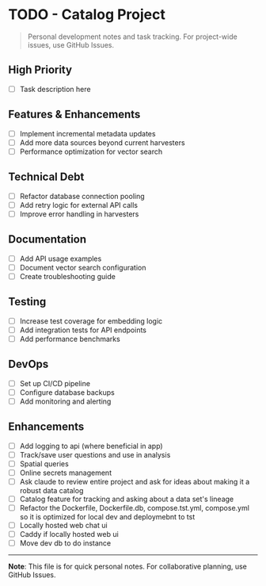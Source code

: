 # TODO - Catalog Project

> Personal development notes and task tracking. For project-wide issues, use GitHub Issues.

## High Priority

- [ ] Task description here

## Features & Enhancements

- [ ] Implement incremental metadata updates
- [ ] Add more data sources beyond current harvesters
- [ ] Performance optimization for vector search

## Technical Debt

- [ ] Refactor database connection pooling
- [ ] Add retry logic for external API calls
- [ ] Improve error handling in harvesters

## Documentation

- [ ] Add API usage examples
- [ ] Document vector search configuration
- [ ] Create troubleshooting guide

## Testing

- [ ] Increase test coverage for embedding logic
- [ ] Add integration tests for API endpoints
- [ ] Add performance benchmarks

## DevOps

- [ ] Set up CI/CD pipeline
- [ ] Configure database backups
- [ ] Add monitoring and alerting

## Enhancements

- [ ] Add logging to api (where beneficial in app)
- [ ] Track/save user questions and use in analysis
- [ ] Spatial queries
- [ ] Online secrets management
- [ ] Ask claude to review entire project and ask for ideas about making it a robust data catalog
- [ ] Catalog feature for tracking and asking about a data set's lineage
- [ ] Refactor the Dockerfile, Dockerfile.db, compose.tst.yml, compose.yml so it is optimized for local dev and deploymebnt to tst
- [ ] Locally hosted web chat ui
- [ ] Caddy if locally hosted web ui
- [ ] Move dev db to do instance

---

**Note**: This file is for quick personal notes. For collaborative planning, use GitHub Issues.
